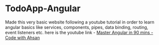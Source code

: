 # TodoApp-Angular
Made this very basic website following a youtube tutorial in order to learn angular basics like services, components, pipes, data binding, routing, event listeners etc.
here is the youtube link - [Master Angular in 90 mins - Code with Ahsan](https://www.youtube.com/watch?v=oUmVFHlwZsI)
